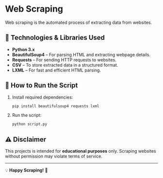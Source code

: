 # Web Scraping

Web scraping is the automated process of extracting data from websites.

## 🔧 Technologies & Libraries Used
- **Python 3.x**
- **BeautifulSoup4** – For parsing HTML and extracting webpage details.
- **Requests** – For sending HTTP requests to websites.
- **CSV** – To store extracted data in a structured format.
- **LXML** – For fast and efficient HTML parsing.

## 🚀 How to Run the Script
1. Install required dependencies:
   ```bash
   pip install beautifulsoup4 requests lxml
   ```
2. Run the script:
   ```bash
   python script.py
   ```
   
## ⚠️ Disclaimer
This projects is intended for **educational purposes** only. Scraping websites without permission may violate terms of service. 

---
💡 **Happy Scraping!** 🚀
